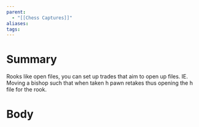 ```yaml
---
parent:
  - "[[Chess Captures]]"
aliases: 
tags:
---
```

# Summary 
Rooks like open files, you can set up trades that aim to open up files. IE. Moving a bishop such that when taken h pawn retakes thus opening the h file for the rook.
# Body

